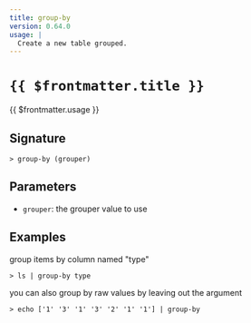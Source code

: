 ```yaml
---
title: group-by
version: 0.64.0
usage: |
  Create a new table grouped.
---
```


# <code>{{ $frontmatter.title }}</code>

<div style='white-space: pre-wrap;'>{{ $frontmatter.usage }}</div>

## Signature

```> group-by (grouper)```

## Parameters

 -  `grouper`: the grouper value to use

## Examples

group items by column named "type"
```shell
> ls | group-by type
```

you can also group by raw values by leaving out the argument
```shell
> echo ['1' '3' '1' '3' '2' '1' '1'] | group-by
```
